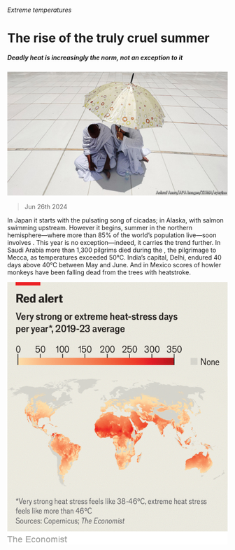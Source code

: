 ###### Extreme temperatures

# The rise of the truly cruel summer 

##### Deadly heat is increasingly the norm, not an exception to it 

![image](images/20240629_IRP001.jpg) 

> Jun 26th 2024 

In Japan it starts with the pulsating song of cicadas; in Alaska, with salmon swimming upstream. However it begins, summer in the northern hemisphere—where more than 85% of the world’s population live—soon involves . This year is no exception—indeed, it carries the trend further. In Saudi Arabia more than 1,300 pilgrims died during the , the pilgrimage to Mecca, as temperatures exceeded 50°C. India’s capital, Delhi, endured 40 days above 40°C between May and June. And in Mexico scores of howler monkeys have been falling dead from the trees with heatstroke.

![image](images/20240629_IRM932.png) 


